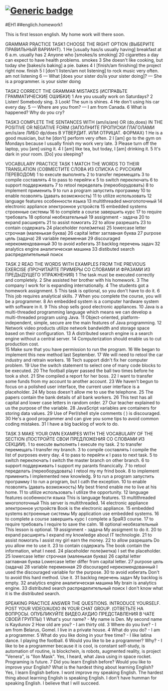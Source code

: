 # [![Generic badge](https://img.shields.io/badge/homework-ENGLISH-0008fa.svg)](https://moodle.jrr.by/)
#EH1
##englich.homework1

This is first lesson english.
My home work will there soon.

GRAMMAR PRACTICE
TASK1
CHOOSE THE RIGHT OPTION (ВЫБЕРИТЕ ПРАВИЛЬНЫЙ ВАРИАНТ).
1 He [usually has/is usually having] breakfast at 6 a.m.
usually has
2 Anyone who [smokes/is smoking] 20 cigarettes a day can expect to have health problems.
smokes
3 She doesn't like cooking, but today she [bakes/is baking] a pie.
bakes
4 I [finish/am finishing] the project right now.
finish
5 I [don't listen/am not listening] to rock music very often.
am not listening
6  — What [does your sister do/is your sister doing]? — She is a programmer.
is your sister doing

TASK2
CORRECT THE GRAMMAR MISTAKES (ИСПРАВЬТЕ ГРАММАТИЧЕСКИЕ ОШИБКИ)
1 Are you usually work on Saturdays?
2 Listen! Somebody sing.
3 Look! The sun is shines.
4 He don't using his car every day.
5 — Where are you from? — I am from Canada.
6 What is happened? Why do you cry?

TASK3
COMPLETE THE SENTANCES WITH (am/is/are) OR (do,does) IN THE POSITIVE OR NEGATIVE FORM (ЗАПОЛНИТЕ ПРОПУСКИ ГЛАГОЛАМИ am/is/are ЛИБО dp/does В УТВЕРДИТ. ИЛИ ОТРИЦАТ. ФОРМАХ)
1 He is a good musician, but he [don't] perform very often.
2 I [am] go to the gym on Mondays because I usually finish my work very late.
3 Please turn off the laptop, you [are] using it.
4 I [am] like tea, but today, I [am] drinking it.
5 It's dark in your room. [Do] you sleeping?

VOCABULARY PRACTICE
TASK 1
MATCH THE WORDS TO THEIR TRANSLATION (СОВМЕСТИТЕ СЛОВА ИЗ СПИСКА С РУССКИМ ПЕРЕВОДОМ)
1 to execute  выполнять
2 to transfer перемещать
3 to compile   составлять
4 to pass to перейти к
5 to switch переключать
6 to support поддерживать
7 to retool переделать (переоборудовать)
8 to implement применить
9 to run a program запустить программу
10 to enable позволять (давать возможность)
11 to utilize использовать
12 language features особенности языка
13 multithreaded многопоточный
14 electronic appliance электронное устройств
15 embedded systems строенные системы
16 to complete a course завершить курс
17 to require  требовать
18 optional необязательный
19 assignment - задача
20 to expand расширять
21 to assist помогать
22 to allow разрешать
23 to contain содержать
24 placeholder поле(метка)
25 lowercase letter строчная (маленькая буква)
26 capital letter  заглавная буква
27 purpose цель (задача)
28 variable переменная
29 discouraged нерекомендованный
30 to avoid избегать
31 backlog  перечень задач
32 analytics engine аналитическая машина
33 distibuted search  распределительный поиск

TASK 2
READ THE WORDS WITH EXAMPLES FROM THE PREVIOUS EXERCISE (ПРОЧИТАЙТЕ ПРИМЕРЫ СО СЛОВАМИ И ФРАЗАМИ ИЗ ПРЕДЫДУЩЕГО УПРАЖНЕНИЯ) 
1 The task must be executed correctly and completely. 
2 She assisted her brother with his homework. 
3 The company I work for is expanding internationally.
4 The students got a homework assignment.
5 This task is optional, so you don't have to do it. 
6 This job requires analytical skills.
7 When you complete the course, you will be a programmer. 
8 An embedded system is a computer hardware system with software in it.
9 This shop sells good electronic appliances. 
10 Java is a multi-threaded programming language which means we can develop a multi-threaded program using Java.
11 Object-oriented, platform-independent, simple, secure are the main features of Java programming. 
12 Network video products utilize network bandwidth and storage space based on their configuration. 
13  A distributed search engine is a search engine without a central server.
14 Computerization should enable us to cut production cost.  
15 Make sure that you have permission to run the program. 
16 We began to implement this new method last September.
17  We will need to retool the car industry and retrain workers. 
18 Tech support didn't fix her computer problem.
19 Use the switch statement to select one of many code blocks to be executed.
20 The football player passed the ball two times before he took a shot. 
21 She compiled a report for her boss. 
22  I want to transfer some funds from my account to another account.
23 We haven't begun to focus on a polished user interface, the current user interface is a placeholder.
24 My boss doesn't allow me to use the telephone.
25 The papers contain the bank details of all bank workers.
26 This test has all capital and lower case letters in random order.
27 Our teacher explained to us the purpose of the variable. 
28 JavaScript variables are containers for storing data values.
29 Use of Perl/shell style comments ( ) is discouraged.
30 He's a good programmer and can give you some tips to avoid common coding mistakes. 
31 I have a big backlog of work to do.

TASK 3
MAKE YOUR OWN EXAMPES WITH THE VOCABULARY OF THE SECTION (ПОСТРОЙТЕ СВОИ ПРЕДЛОЖЕНИЯ СО СЛОВАМИ ИЗ СЕКЦИИ). 
1 to execute  выполнять
I execute my task.
2 to transfer перемещать
I transfer my branch.
3 to compile   составлять
I compile the list of purposes every day.
4 to pass to перейти к
I pass to next task.
5 to switch переключать
I switch the master branch on other branch.
6 to support поддерживать
I support my parants financically.
7 to retool переделать (переоборудовать)
I retool my my frind book.
8 to implement применить
I implemented new knowledg.
9 to run a program запустить программу
I to run a program, but I cath the exception.
10 to enable позволять (давать возможность)
My best friend enable me to live at his home.
11 to utilize использовать
I utilize the opportunity.
12 language features особенности языка
This is language features.
13 multithreaded многопоточный
This server is multithreaded.
14 electronic appliance электронное устройств
Book is the electronic appliance.
15 embedded systems встроенные системы
My application use embedded systems.
16 to complete a course завершить курс
I complete a SpaR3 course.
17 to require  требовать
I require to save the calm.
18 optional необязательный
This lesson is optional.
19 assignment - задача
My assigment to do it.
20 to expand расширять
I expand my knowledge about IT technologie.
21 to assist помогать
I assist my girl earn the money.
22 to allow разрешать
Do you allow me to use it.
23 to contain содержать
The book contain the information, what I need.
24 placeholder поле(метка)
I set the placeholder.
25 lowercase letter строчная (маленькая буква)
26 capital letter  заглавная буква
Lowercase letter differ from capital letter.
27 purpose цель (задача)
28 variable переменная
29 discouraged нерекомендованный
I used the discouraged variable for the purpose.
30 to avoid избегать
Don't to avoid this hard method. Use it.
31 backlog  перечень задач
My backlog is empty.
32 analytics engine аналитическая машина
My brain is analytics engine.
33 distributed search  распределительный поиск
I don't know what it is the distributed search.

SPEAKING PRACTICE
ANSWER THE QUESTIONS. INTRODUCE YOURSELF. POST YOUR VIDEO/AUDIO IN YOUR CHAT GROUP. (ОТВЕТЬТЕ НА ВОПРОСЫ. ОПУБЛИКУЙТЕ ВИДЕО.АУДИО ПРЕДСТАВЛЕНИЯ В ЧАТЕ СВОЕЙ ГРУППЫ)
1 What's your name? - My name is Den. My second name is Kaydunov
2 How old are you? - I am thirty old.
3 Where do you live? - I am from Belarus, Gomel. I live in a private house.
4 What do you do? - I am a programmer.
5 What do you like doing in your free time? - I like latina dance. I playing the football.
6 Would you like to be a programmer? Why? - I like to be a programmer because it is cool, is 
constant self-study, is automation of routine, is blockchein, is robots, 
augmented reality, is project "Venera", is "Ilon Mask". Yes, I heard, what Java using in 
space rocket. Programing is future.
7 Did you learn English before? Would you like to improve your English? What is the hardest thing about learning English?
Yes, I learn English before. I wont improve my speaking English. The hardest thing about learning English is speaking English.
I don't have humman for speaking English. I believe that I will succeed.
